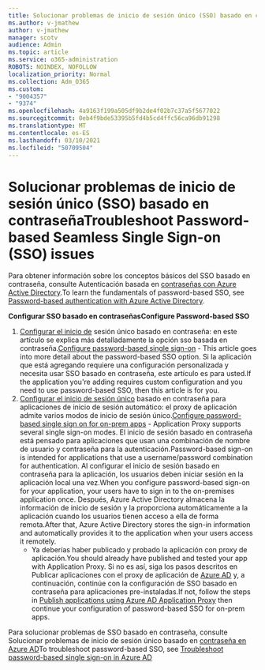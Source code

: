 ```yaml
---
title: Solucionar problemas de inicio de sesión único (SSO) basado en contraseña
ms.author: v-jmathew
author: v-jmathew
manager: scotv
audience: Admin
ms.topic: article
ms.service: o365-administration
ROBOTS: NOINDEX, NOFOLLOW
localization_priority: Normal
ms.collection: Adm_O365
ms.custom:
- "9004357"
- "9374"
ms.openlocfilehash: 4a9163f199a505df9b2de4f02b7c37a5f5677022
ms.sourcegitcommit: 0eb4f9bde53395b5fd4b5cd4ffc56ca96db91298
ms.translationtype: MT
ms.contentlocale: es-ES
ms.lasthandoff: 03/10/2021
ms.locfileid: "50709504"
---
```

# <a name="troubleshoot-password-based-seamless-single-sign-on-sso-issues"></a><span data-ttu-id="ef57c-102">Solucionar problemas de inicio de sesión único (SSO) basado en contraseña</span><span class="sxs-lookup"><span data-stu-id="ef57c-102">Troubleshoot Password-based Seamless Single Sign-on (SSO) issues</span></span>

<span data-ttu-id="ef57c-103">Para obtener información sobre los conceptos básicos del SSO basado en contraseña, consulte Autenticación basada en [contraseñas con Azure Active Directory](https://docs.microsoft.com/azure/active-directory/fundamentals/auth-password-based-sso).</span><span class="sxs-lookup"><span data-stu-id="ef57c-103">To learn the fundamentals of password-based SSO, see [Password-based authentication with Azure Active Directory](https://docs.microsoft.com/azure/active-directory/fundamentals/auth-password-based-sso).</span></span>

<span data-ttu-id="ef57c-104">**Configurar SSO basado en contraseñas**</span><span class="sxs-lookup"><span data-stu-id="ef57c-104">**Configure Password-based SSO**</span></span>

1. <span data-ttu-id="ef57c-105">[Configurar el inicio de](https://docs.microsoft.com/azure/active-directory/manage-apps/configure-password-single-sign-on-non-gallery-applications) sesión único basado en contraseña: en este artículo se explica más detalladamente la opción sso basada en contraseña.</span><span class="sxs-lookup"><span data-stu-id="ef57c-105">[Configure password-based single sign-on](https://docs.microsoft.com/azure/active-directory/manage-apps/configure-password-single-sign-on-non-gallery-applications) - This article goes into more detail about the password-based SSO option.</span></span> <span data-ttu-id="ef57c-106">Si la aplicación que está agregando requiere una configuración personalizada y necesita usar SSO basado en contraseña, este artículo es para usted.</span><span class="sxs-lookup"><span data-stu-id="ef57c-106">If the application you're adding requires custom configuration and you need to use password-based SSO, then this article is for you.</span></span>
2. <span data-ttu-id="ef57c-107">[Configurar el inicio de sesión único](https://docs.microsoft.com/azure/active-directory/manage-apps/application-proxy-configure-single-sign-on-password-vaulting) basado en contraseña para aplicaciones de inicio de sesión automático: el proxy de aplicación admite varios modos de inicio de sesión único.</span><span class="sxs-lookup"><span data-stu-id="ef57c-107">[Configure password-based single sign on for on-prem apps](https://docs.microsoft.com/azure/active-directory/manage-apps/application-proxy-configure-single-sign-on-password-vaulting) - Application Proxy supports several single sign-on modes.</span></span> <span data-ttu-id="ef57c-108">El inicio de sesión basado en contraseña está pensado para aplicaciones que usan una combinación de nombre de usuario y contraseña para la autenticación.</span><span class="sxs-lookup"><span data-stu-id="ef57c-108">Password-based sign-on is intended for applications that use a username/password combination for authentication.</span></span> <span data-ttu-id="ef57c-109">Al configurar el inicio de sesión basado en contraseña para la aplicación, los usuarios deben iniciar sesión en la aplicación local una vez.</span><span class="sxs-lookup"><span data-stu-id="ef57c-109">When you configure password-based sign-on for your application, your users have to sign in to the on-premises application once.</span></span> <span data-ttu-id="ef57c-110">Después, Azure Active Directory almacena la información de inicio de sesión y la proporciona automáticamente a la aplicación cuando los usuarios tienen acceso a ella de forma remota.</span><span class="sxs-lookup"><span data-stu-id="ef57c-110">After that, Azure Active Directory stores the sign-in information and automatically provides it to the application when your users access it remotely.</span></span>
    - <span data-ttu-id="ef57c-111">Ya deberías haber publicado y probado la aplicación con proxy de aplicación.</span><span class="sxs-lookup"><span data-stu-id="ef57c-111">You should already have published and tested your app with Application Proxy.</span></span> <span data-ttu-id="ef57c-112">Si no es así, siga los pasos descritos en Publicar aplicaciones con el proxy de aplicación de [Azure AD](https://docs.microsoft.com/azure/active-directory/manage-apps/application-proxy-add-on-premises-application) y, a continuación, continúe con la configuración de SSO basado en contraseña para aplicaciones pre-instaladas.</span><span class="sxs-lookup"><span data-stu-id="ef57c-112">If not, follow the steps in [Publish applications using Azure AD Application Proxy](https://docs.microsoft.com/azure/active-directory/manage-apps/application-proxy-add-on-premises-application) then continue your configuration of password-based SSO for on-prem apps.</span></span>

<span data-ttu-id="ef57c-113">Para solucionar problemas de SSO basado en contraseña, consulte Solucionar problemas de inicio de sesión único basado en [contraseña en Azure AD](https://docs.microsoft.com/azure/active-directory/manage-apps/troubleshoot-password-based-sso)</span><span class="sxs-lookup"><span data-stu-id="ef57c-113">To troubleshoot password-based SSO, see [Troubleshoot password-based single sign-on in Azure AD](https://docs.microsoft.com/azure/active-directory/manage-apps/troubleshoot-password-based-sso)</span></span>
